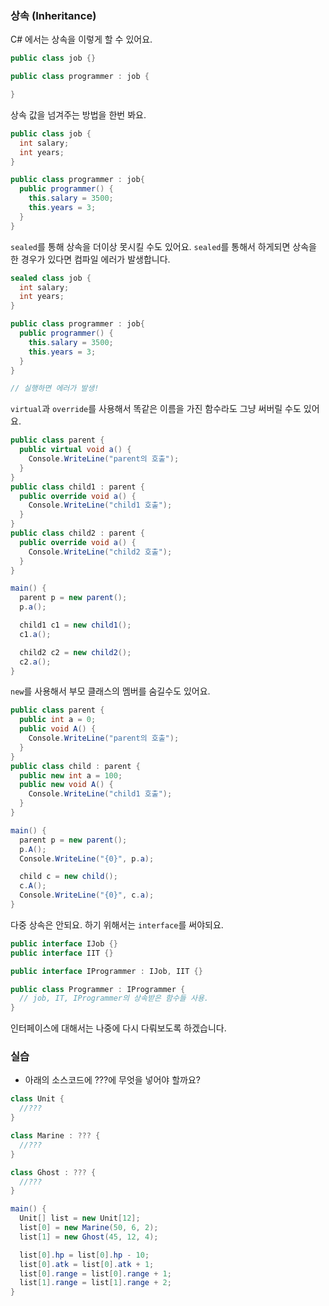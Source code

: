 ### 상속 (Inheritance)

C# 에서는 상속을 이렇게 할 수 있어요.

```csharp
public class job {}

public class programmer : job {

}
```

상속 값을 넘겨주는 방법을 한번 봐요.

```csharp
public class job {
  int salary;
  int years;
}

public class programmer : job{
  public programmer() {
    this.salary = 3500;
    this.years = 3;
  }
}
```

`sealed`를 통해 상속을 더이상 못시킬 수도 있어요. `sealed`를 통해서 하게되면 상속을 한 경우가 있다면 컴파일 에러가 발생합니다.

```csharp
sealed class job {
  int salary;
  int years;
}

public class programmer : job{
  public programmer() {
    this.salary = 3500;
    this.years = 3;
  }
}

// 실행하면 에러가 발생!
```

`virtual`과 `override`를 사용해서 똑같은 이름을 가진 함수라도 그냥 써버릴 수도 있어요.

```csharp
public class parent {
  public virtual void a() {
    Console.WriteLine("parent의 호출");
  }
}
public class child1 : parent {
  public override void a() {
    Console.WriteLine("child1 호출");
  }
}
public class child2 : parent {
  public override void a() {
    Console.WriteLine("child2 호출");
  }
}

main() {
  parent p = new parent();
  p.a();

  child1 c1 = new child1();
  c1.a();

  child2 c2 = new child2();
  c2.a();
}
```

`new`를 사용해서 부모 클래스의 멤버를 숨길수도 있어요.

```csharp
public class parent {
  public int a = 0;
  public void A() {
    Console.WriteLine("parent의 호출");
  }
}
public class child : parent {
  public new int a = 100;
  public new void A() {
    Console.WriteLine("child1 호출");
  }
}

main() {
  parent p = new parent();
  p.A();
  Console.WriteLine("{0}", p.a);

  child c = new child();
  c.A();
  Console.WriteLine("{0}", c.a);
}
```

다중 상속은 안되요. 하기 위해서는 `interface`를 써야되요.

```csharp
public interface IJob {}
public interface IIT {}

public interface IProgrammer : IJob, IIT {}

public class Programmer : IProgrammer {
  // job, IT, IProgrammer의 상속받은 함수들 사용.
}

```

인터페이스에 대해서는 나중에 다시 다뤄보도록 하겠습니다.

### 실습

 - 아래의 소스코드에 ???에 무엇을 넣어야 할까요?




 ```csharp
 class Unit {
   //???
 }

 class Marine : ??? {
   //???
 }

 class Ghost : ??? {  
   //???
 }

 main() {
   Unit[] list = new Unit[12];
   list[0] = new Marine(50, 6, 2);
   list[1] = new Ghost(45, 12, 4);

   list[0].hp = list[0].hp - 10;
   list[0].atk = list[0].atk + 1;
   list[0].range = list[0].range + 1;
   list[1].range = list[1].range + 2;
 }
 ```
